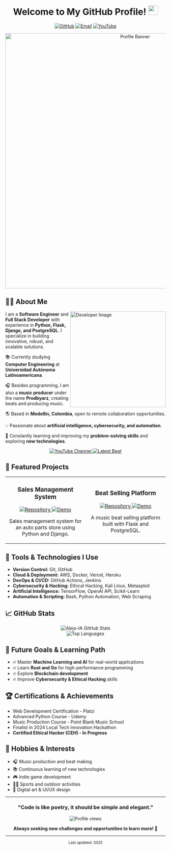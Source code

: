 <div align="center">

# Welcome to My GitHub Profile! <img src="https://github.com/abdoachhoubi/abdoachhoubi/blob/main/gifs/Hi.gif" width="30">

[![GitHub](https://img.shields.io/badge/GitHub-%23121011.svg?style=for-the-badge&logo=github&logoColor=white)](https://github.com/Alejo-IA)
[![Email](https://img.shields.io/badge/Email-%23D14836.svg?style=for-the-badge&logo=microsoft-outlook&logoColor=white)](mailto:alejandro.workspace@outlook.com)
[![YouTube](https://img.shields.io/badge/YouTube-%23FF0000.svg?style=for-the-badge&logo=YouTube&logoColor=white)](https://www.youtube.com/@prodbyarz)

</div>

<div align="center">
  <img src="https://raw.githubusercontent.com/Alejo-IA/Alejo-IA/main/assets/banner.png" width="800" alt="Profile Banner">
</div>

## 👨‍💻 About Me

<img align="right" width="300" src="https://cdn.pixabay.com/photo/2021/08/04/13/06/software-developer-6521720_1280.jpg" alt="Developer Image">

I am a **Software Engineer** and **Full Stack Developer** with experience in **Python, Flask, Django, and PostgreSQL**. I specialize in building innovative, robust, and scalable solutions.

📚 Currently studying **Computer Engineering** at **Universidad Autónoma Latinoamericana**.

🎧 Besides programming, I am also a **music producer** under the name **Prodbyarz**, creating beats and producing music.

🌎 Based in **Medellín, Colombia**, open to remote collaboration opportunities.

💡 Passionate about **artificial intelligence, cybersecurity, and automation**.

📜 Constantly learning and improving my **problem-solving skills** and exploring **new technologies**.

<div align="center">
  <a href="https://www.youtube.com/@prodbyarz">
    <img src="https://img.shields.io/badge/Visit_my_channel-%23FF0000.svg?style=for-the-badge&logo=youtube&logoColor=white" alt="YouTube Channel">
  </a>
  <a href="https://www.youtube.com/watch?v=nJL2gcmeGI4">
    <img src="https://img.shields.io/badge/Latest_Beat-%23FF0000.svg?style=for-the-badge&logo=youtube&logoColor=white" alt="Latest Beat">
  </a>
</div>

## 🚀 Featured Projects

<table>
  <tr>
    <td width="50%">
      <h3 align="center">Sales Management System</h3>
      <div align="center">
        <a href="https://github.com/Alejo-IA/repo-link" target="_blank">
          <img src="https://img.shields.io/badge/Code-181717?style=for-the-badge&logo=github&logoColor=white" alt="Repository">
        </a>
        <a href="#" target="_blank">
          <img src="https://img.shields.io/badge/Demo-5C2D91?style=for-the-badge&logo=visual%20studio&logoColor=white" alt="Demo">
        </a>
      </div>
      <p align="center">
        Sales management system for an auto parts store using Python and Django.
      </p>
    </td>
    <td width="50%">
      <h3 align="center">Beat Selling Platform</h3>
      <div align="center">
        <a href="https://github.com/Alejo-IA/repo-link" target="_blank">
          <img src="https://img.shields.io/badge/Code-181717?style=for-the-badge&logo=github&logoColor=white" alt="Repository">
        </a>
        <a href="#" target="_blank">
          <img src="https://img.shields.io/badge/Demo-5C2D91?style=for-the-badge&logo=visual%20studio&logoColor=white" alt="Demo">
        </a>
      </div>
      <p align="center">
        A music beat selling platform built with Flask and PostgreSQL.
      </p>
    </td>
  </tr>
</table>

## 🔧 Tools & Technologies I Use

- **Version Control:** Git, GitHub
- **Cloud & Deployment:** AWS, Docker, Vercel, Heroku
- **DevOps & CI/CD:** GitHub Actions, Jenkins
- **Cybersecurity & Hacking:** Ethical Hacking, Kali Linux, Metasploit
- **Artificial Intelligence:** TensorFlow, OpenAI API, Scikit-Learn
- **Automation & Scripting:** Bash, Python Automation, Web Scraping

## 📈 GitHub Stats

<div align="center">
  <img src="https://github-readme-stats.vercel.app/api?username=Alejo-IA&include_all_commits=true&count_private=true&show_icons=true&line_height=30&title_color=00FF00&icon_color=00FF00&text_color=D3D3D3&bg_color=0A0A0A" alt="Alejo-IA GitHub Stats">
</div>

<div align="center">
  <img src="https://github-readme-stats.vercel.app/api/top-langs/?username=Alejo-IA&layout=compact&theme=dark&bg_color=0A0A0A" alt="Top Languages">
</div>

## 🎯 Future Goals & Learning Path

- 🔥 Master **Machine Learning and AI** for real-world applications
- 🔥 Learn **Rust and Go** for high-performance programming
- 🔥 Explore **Blockchain development**
- 🔥 Improve **Cybersecurity & Ethical Hacking** skills

## 🏆 Certifications & Achievements

- Web Development Certification - Platzi  
- Advanced Python Course - Udemy  
- Music Production Course - Point Blank Music School  
- Finalist in 2024 Local Tech Innovation Hackathon  
- **Certified Ethical Hacker (CEH) - In Progress**

## 🌟 Hobbies & Interests

- 🎧 Music production and beat making  
- 📚 Continuous learning of new technologies  
- 🎮 Indie game development  
- 🏃‍♂️ Sports and outdoor activities  
- 🎨 Digital art & UI/UX design  

---

<div align="center">
  
### "Code is like poetry, it should be simple and elegant."

<img src="https://komarev.com/ghpvc/?username=Alejo-IA&style=flat-square&color=00FF00" alt="Profile views">

**Always seeking new challenges and opportunities to learn more! 🚀**

</div>

---

<div align="center">
  <sub>Last updated: 2025</sub>
</div>
